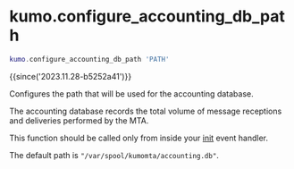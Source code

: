 # kumo.configure_accounting_db_path

```lua
kumo.configure_accounting_db_path 'PATH'
```

{{since('2023.11.28-b5252a41')}}

Configures the path that will be used for the accounting database.

The accounting database records the total volume of message receptions
and deliveries performed by the MTA.

This function should be called only from inside your [init](../events/init.md)
event handler.

The default path is `"/var/spool/kumomta/accounting.db"`.
